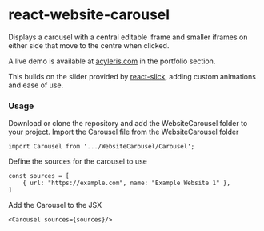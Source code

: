 # react-website-carousel

Displays a carousel with a central editable iframe and smaller iframes on either side that move to the centre when clicked.

A live demo is available at [acyleris.com](https://acyleris.com) in the portfolio section.

This builds on the slider provided by [react-slick](https://www.npmjs.com/package/react-slick), adding custom animations and ease of use.

### Usage
Download or clone the repository and add the WebsiteCarousel folder to your project. Import the Carousel file from the WebsiteCarousel folder
```
import Carousel from '.../WebsiteCarousel/Carousel';
```
Define the sources for the carousel to use
```
const sources = [
    { url: "https://example.com", name: "Example Website 1" },
]
```
Add the Carousel to the JSX
```
<Carousel sources={sources}/>
```